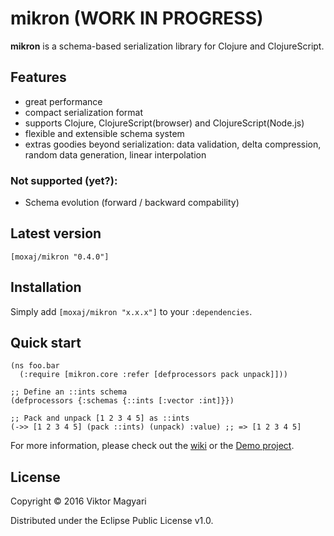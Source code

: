 # mikron (WORK IN PROGRESS)

**mikron** is a schema-based serialization library for Clojure and ClojureScript.

## Features

- great performance
- compact serialization format
- supports Clojure, ClojureScript(browser) and ClojureScript(Node.js)
- flexible and extensible schema system
- extras goodies beyond serialization: data validation, delta compression, random data generation, linear interpolation

### Not supported (yet?):

- Schema evolution (forward / backward compability)

## Latest version

`[moxaj/mikron "0.4.0"]`

## Installation

Simply add `[moxaj/mikron "x.x.x"]` to your `:dependencies`.

## Quick start

```
(ns foo.bar
  (:require [mikron.core :refer [defprocessors pack unpack]]))

;; Define an ::ints schema
(defprocessors {:schemas {::ints [:vector :int]}})

;; Pack and unpack [1 2 3 4 5] as ::ints
(->> [1 2 3 4 5] (pack ::ints) (unpack) :value) ;; => [1 2 3 4 5]
```

For more information, please check out the [wiki](https://github.com/moxaj/mikron/wiki) or the [Demo project](https://github.com/moxaj/mikron-demo).

## License

Copyright © 2016 Viktor Magyari

Distributed under the Eclipse Public License v1.0.
